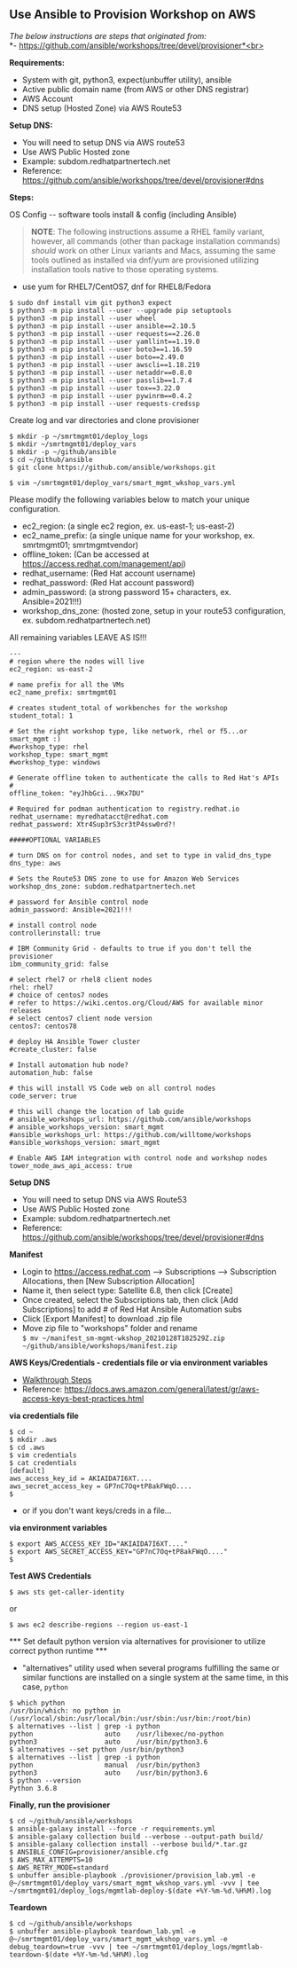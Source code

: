 ## Use Ansible to Provision Workshop on AWS

*The below instructions are steps that originated from:*<br>
*- https://github.com/ansible/workshops/tree/devel/provisioner*<br>



**Requirements:**
- System with git, python3, expect(unbuffer utility), ansible
- Active public domain name (from AWS or other DNS registrar)
- AWS Account
- DNS setup (Hosted Zone) via AWS Route53

**Setup DNS:** 
- You will need to setup DNS via AWS route53
- Use AWS Public Hosted zone
- Example: subdom.redhatpartnertech.net
- Reference: https://github.com/ansible/workshops/tree/devel/provisioner#dns

**Steps:**
 
OS Config -- software tools install & config (including Ansible)

> **NOTE**: The following instructions assume a RHEL family variant, however, all commands (other than package installation commands) *should* work on other Linux variants and Macs, assuming the same tools outlined as installed via dnf/yum are provisioned utilizing installation tools native to those operating systems.

- use yum for RHEL7/CentOS7, dnf for RHEL8/Fedora
```
$ sudo dnf install vim git python3 expect
$ python3 -m pip install --user --upgrade pip setuptools
$ python3 -m pip install --user wheel
$ python3 -m pip install --user ansible==2.10.5
$ python3 -m pip install --user requests==2.26.0
$ python3 -m pip install --user yamllint==1.19.0
$ python3 -m pip install --user boto3==1.16.59
$ python3 -m pip install --user boto==2.49.0
$ python3 -m pip install --user awscli==1.18.219
$ python3 -m pip install --user netaddr==0.8.0
$ python3 -m pip install --user passlib==1.7.4
$ python3 -m pip install --user tox==3.22.0
$ python3 -m pip install --user pywinrm==0.4.2
$ python3 -m pip install --user requests-credssp
```

Create log and var directories and clone provisioner

```
$ mkdir -p ~/smrtmgmt01/deploy_logs
$ mkdir ~/smrtmgmt01/deploy_vars
$ mkdir -p ~/github/ansible
$ cd ~/github/ansible
$ git clone https://github.com/ansible/workshops.git

$ vim ~/smrtmgmt01/deploy_vars/smart_mgmt_wkshop_vars.yml
```
Please modify the following variables below to match your unique configuration.
- ec2_region: (a single ec2 region, ex. us-east-1; us-east-2)
- ec2_name_prefix: (a single unique name for your workshop, ex. smrtmgmt01; smrtmgmtvendor)
- offline_token: (Can be accessed at https://access.redhat.com/management/api)
- redhat_username: (Red Hat account username)
- redhat_password: (Red Hat account password)
- admin_password: (a strong password 15+ characters, ex. Ansible=2021!!!)
- workshop_dns_zone: (hosted zone, setup in your route53 configuration, ex. subdom.redhatpartnertech.net)

All remaining variables LEAVE AS IS!!!
```
---
# region where the nodes will live
ec2_region: us-east-2

# name prefix for all the VMs
ec2_name_prefix: smrtmgmt01

# creates student_total of workbenches for the workshop
student_total: 1

# Set the right workshop type, like network, rhel or f5...or smart_mgmt :)
#workshop_type: rhel
workshop_type: smart_mgmt
#workshop_type: windows

# Generate offline token to authenticate the calls to Red Hat's APIs
# 
offline_token: "eyJhbGci...9Kx7DU"

# Required for podman authentication to registry.redhat.io
redhat_username: myredhatacct@redhat.com
redhat_password: Xtr4Sup3rS3cr3tP4ssw0rd?!

#####OPTIONAL VARIABLES

# turn DNS on for control nodes, and set to type in valid_dns_type
dns_type: aws

# Sets the Route53 DNS zone to use for Amazon Web Services
workshop_dns_zone: subdom.redhatpartnertech.net

# password for Ansible control node
admin_password: Ansible=2021!!!

# install control node
controllerinstall: true

# IBM Community Grid - defaults to true if you don't tell the provisioner
ibm_community_grid: false

# select rhel7 or rhel8 client nodes
rhel: rhel7
# choice of centos7 nodes
# refer to https://wiki.centos.org/Cloud/AWS for available minor releases
# select centos7 client node version
centos7: centos78

# deploy HA Ansible Tower cluster
#create_cluster: false

# Install automation hub node?
automation_hub: false

# this will install VS Code web on all control nodes
code_server: true

# this will change the location of lab guide
# ansible_workshops_url: https://github.com/ansible/workshops
# ansible_workshops_version: smart_mgmt
#ansible_workshops_url: https://github.com/willtome/workshops
#ansible_workshops_version: smart_mgmt

# Enable AWS IAM integration with control node and workshop nodes
tower_node_aws_api_access: true
```

**Setup DNS** 
- You will need to setup DNS via AWS Route53
- Use AWS Public Hosted zone
- Example: subdom.redhatpartnertech.net
- Reference: https://github.com/ansible/workshops/tree/devel/provisioner#dns

**Manifest**
- Login to https://access.redhat.com --> Subscriptions --> Subscription Allocations, then [New Subscription Allocation]
- Name it, then select type: Satellite 6.8, then click [Create]
- Once created, select the Subscriptions tab, then click [Add Subscriptions] to add # of Red Hat Ansible Automation subs
- Click [Export Manifest] to download .zip file
- Move zip file to "workshops" folder and rename<br>
`$ mv ~/manifest_sm-mgmt-wkshop_20210128T182529Z.zip ~/github/ansible/workshops/manifest.zip`

**AWS Keys/Credentials - credentials file or via environment variables**
- [Walkthrough Steps](https://github.com/ansible/workshops/blob/devel/docs/aws-directions/AWSHELP.md)
- Reference: https://docs.aws.amazon.com/general/latest/gr/aws-access-keys-best-practices.html

**via credentials file**
```
$ cd ~
$ mkdir .aws
$ cd .aws
$ vim credentials 
$ cat credentials
[default]
aws_access_key_id = AKIAIDA7I6XT....
aws_secret_access_key = GP7nC7Oq+tP8akFWqO....
$
```

- or if you don't want keys/creds in a file...

**via environment variables**
```
$ export AWS_ACCESS_KEY_ID="AKIAIDA7I6XT...."
$ export AWS_SECRET_ACCESS_KEY="GP7nC7Oq+tP8akFWqO...."
$
```

**Test AWS Credentials**
```
$ aws sts get-caller-identity
```
or
```
$ aws ec2 describe-regions --region us-east-1
```
*** Set default python version via alternatives for provisioner to utilize correct python runtime ***
- "alternatives" utility used when several programs fulfilling the same or similar functions are installed on a single system at the same time, in this case, `python`
```
$ which python
/usr/bin/which: no python in (/usr/local/sbin:/usr/local/bin:/usr/sbin:/usr/bin:/root/bin)
$ alternatives --list | grep -i python
python              	auto  	/usr/libexec/no-python
python3             	auto  	/usr/bin/python3.6
$ alternatives --set python /usr/bin/python3
$ alternatives --list | grep -i python
python              	manual	/usr/bin/python3
python3             	auto  	/usr/bin/python3.6
$ python --version
Python 3.6.8
```

**Finally, run the provisioner**
```
$ cd ~/github/ansible/workshops
$ ansible-galaxy install --force -r requirements.yml
$ ansible-galaxy collection build --verbose --output-path build/
$ ansible-galaxy collection install --verbose build/*.tar.gz
$ ANSIBLE_CONFIG=provisioner/ansible.cfg
$ AWS_MAX_ATTEMPTS=10
$ AWS_RETRY_MODE=standard
$ unbuffer ansible-playbook ./provisioner/provision_lab.yml -e @~/smrtmgmt01/deploy_vars/smart_mgmt_wkshop_vars.yml -vvv | tee ~/smrtmgmt01/deploy_logs/mgmtlab-deploy-$(date +%Y-%m-%d.%H%M).log
```

**Teardown**
```
$ cd ~/github/ansible/workshops
$ unbuffer ansible-playbook teardown_lab.yml -e @~/smrtmgmt01/deploy_vars/smart_mgmt_wkshop_vars.yml -e debug_teardown=true -vvv | tee ~/smrtmgmt01/deploy_logs/mgmtlab-teardown-$(date +%Y-%m-%d.%H%M).log
```